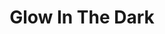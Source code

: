 ---
title: "Glow In The Dark"
draft: false
slug: "glow-in-the-dark"
weight: "5"
mainpage: true
related: true

block_project: {
	description: "If you go to the forest at night, watch out! \n
	You never know what you might find...",
	bgcolor: "#161421",
	fontcolor: "#fff",
	work: [ 
		{class: "col-12 col-md-10", src: "img/illustration_glow-in-the-dark-01.jpg"},
		{class: "col-12 col-md-10", src: "img/illustration_glow-in-the-dark-02.jpg"},
		{class: "col-12 col-md-10", src: "img/illustration_glow-in-the-dark-03.jpg"}
	]
}

---